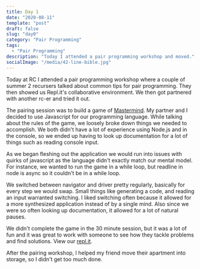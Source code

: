 ```yaml
---
title: Day 1
date: "2020-08-11"
template: "post"
draft: false
slug: "day0"
category: "Pair Programming"
tags:
  - "Pair Programming"
description: "Today I attended a pair programming workshop and moved."
socialImage: "/media/42-line-bible.jpg"
---
```


Today at RC I attended a pair programming workshop where a couple of summer 2 recursers talked about common tips for pair programming. They then showed us Repl.it's collaborative environment. We then got partnered with another rc-er and tried it out.

The pairing session was to build a game of [Mastermind](https://en.wikipedia.org/wiki/Mastermind_(board_game)). My partner and I decided to use Javascript for our programming language. While talking about the rules of the game, we loosely  broke down things we needed to accomplish. We both didn't have a lot of experience using Node.js and in the console, so we ended  up having to look up documentation for a lot of things such as reading console input.

As we began fleshing out the application we would run into issues with quirks of javascript as the language didn't exactly match our mental model. For instance, we wanted to run the game in a while loop, but readline in node is async so it couldn't be in a while loop. 

We switched between navigator and driver pretty regularly, basically for every step we would swap. Small things like generating a code, and reading an input warranted switching. I liked switching often because it allowed for a more synthesized application instead of by a single mind. Also since we were so often looking up documentation, it allowed for a lot of natural pauses. 

We didn't complete the game in the 30 minute session, but it was a lot of fun and it was great to work with someone to see how they tackle problems and find solutions. View our [repl.it](https://repl.it/@Emceelamb/StupidFeistyDecagon#index.js).

After the pairing workshop, I helped my friend move their apartment into storage, so I didn't get too much done.
